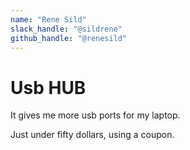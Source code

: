 ```yaml
---
name: "Rene Sild"
slack_handle: "@sildrene"
github_handle: "@renesild"
---
```


# Usb HUB

<!-- Describe your board in 2-3 sentences. What are you making? What will it do? -->
It gives me more usb ports for my laptop.
<!-- How much is it going to cost? -->
Just under fifty dollars, using a coupon. 
<!-- Tell us a little bit about your design process. What were some challenges? What helped? ***Totally optional*** -->
